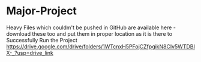 # Major-Project

Heavy Files which couldm't be pushed in GitHub are available here - download these too and put them in proper location as it is there to Successfully Run the Project
https://drive.google.com/drive/folders/1WTcnxH5PFojCZfpgikN8Clv5WTDBIX-_?usp=drive_link
